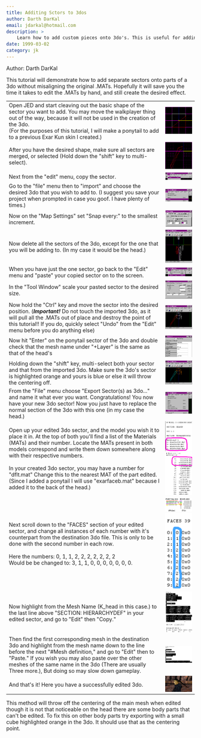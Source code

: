 ```yaml
---
title: Additing Sctors to 3dos
author: Darth DarKal
email: jdarkal@hotmail.com
description: >
    Learn how to add custom pieces onto 3do's. This is useful for adding stuff like ponytails, shoulder pads, and other misc. addon pieces.
date: 1999-03-02
category: jk
---
```


Author: Darth DarKal
  

This tutorial will demonstrate how to add separate sectors onto parts of
a 3do without misaligning the original .MATs. Hopefully it will save you
the time it takes to edit the .MATs by hand, and still create the
desired effect.

|   |   |
| - | - |
| Open JED and start cleaving out the basic shape of the sector you want to add. You may move the walkplayer thing out of the way, because it will not be used in the creation of the 3do.<br/>(For the purposes of this tutorial, I will make a ponytail to add to a previous Exar Kun skin I created.) | ![](pt0.gif) |
| After you have the desired shape, make sure all sectors are merged, or selected (Hold down the "shift" key to multi-select). | ![](pt1.gif) |
| Next from the "edit" menu, copy the sector.| ![](pt2.gif) |
| Go to the "file" menu then to "import" and choose the desired 3do that you wish to add to. (I suggest you save your project when prompted in case you goof. I have plenty of times.)| ![](pt3.gif) |
| Now on the "Map Settings" set "Snap every:" to the smallest increment. | ![](pt4.gif) |
| Now delete all the sectors of the 3do, except for the one that you will be adding to. (In my case it would be the head.) | ![](pt5.gif) |
| When you have just the one sector, go back to the "Edit" menu and "paste" your copied sector on to the screen. | ![](pt6.gif) |
| In the "Tool Window" scale your pasted sector to the desired size. | ![](pt7.gif) |
| Now hold the "Ctrl" key and move the sector into the desired position. (***Important!*** Do not touch the imported 3do, as it will pull all the .MATs out of place and destroy the point of this tutorial!! If you do, quickly select "Undo" from the "Edit" menu before you do anything else) | ![](pt8.gif) |
| Now hit "Enter" on the ponytail sector of the 3do and double check that the mesh name under "+Layer" is the same as that of the head's | ![](pt19.gif) |
| Holding down the "shift" key, multi-select both your sector and that from the imported 3do. Make sure the 3do's sector is highlighted orange and yours is blue or else it will throw the centering off. | ![](pt9.gif) |
| From the "File" menu choose "Export Sector(s) as 3do..." and name it what ever you want. Congratulations! You now have your new 3do sector! Now you just have to replace the normal section of the 3do with this one (in my case the head.) | ![](pt10.gif) |
| Open up your edited 3do sector, and the model you wish it to place it in. At the top of both you'll find a list of the Materials (MATs) and their number. Locate the MATs present in both models correspond and write them down somewhere along with their respective numbers.<br/><br/>In your created 3do sector, you may have a number for "dflt.mat" Change this to the nearest MAT of the part edited. (Since I added a ponytail I will use "exarfaceb.mat" because I added it to the back of the head.) | ![](pt11.gif) ![](pt13.gif) |
| Next scroll down to the "FACES" section of your edited sector, and change all instances of each number with it's counterpart from the destination 3do file. This is only to be done with the second number in each row.<br/><br/>Here the numbers: 0, 1, 1, 2, 2, 2, 2, 2, 2, 2<br/>Would be be changed to: 3, 1, 1, 0, 0, 0, 0, 0, 0, 0. | ![](pt14.gif) ![](pt12.gif) |
| Now highlight from the Mesh Name (K_head in this case.) to the last line above "SECTION: HIERARCHYDEF" in your edited sector, and go to "Edit" then "Copy." | ![](pt15.gif) ![](pt16.gif) |
| Then find the first corresponding mesh in the destination 3do and highlight from the mesh name down to the line before the next "#Mesh definition," and go to "Edit" then to "Paste." If you wish you may also paste over the other meshes of the same name in the 3do (There are usually Three more.), But doing so may slow down gameplay. | ![](pt17.gif) |
| And that's it! Here you have a successfully edited 3do. | ![](pt18.gif) |

This method will throw off the centering of the main mesh when edited
though it is not that noticeable on the head there are some body parts
that can't be edited. To fix this on other body parts try exporting with
a small cube highlighted orange in the 3do. It should use that as the
centering point.
